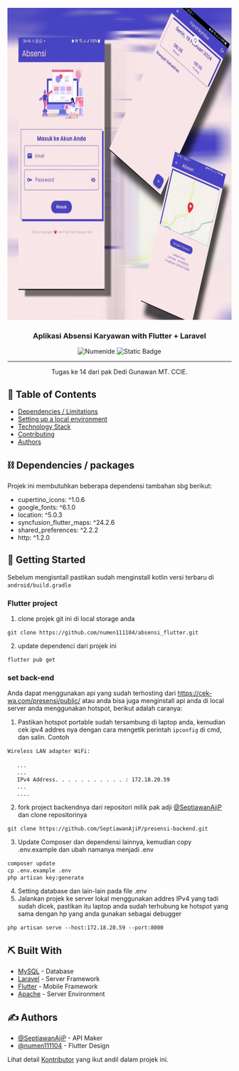  <p align="center">
  <a href="" rel="noopener">
 <img src="https://raw.githubusercontent.com/numen111104/absensi_flutter/master/preview.jpg" alt="Project logo" width='1080' height="700"></a>
</p>
<h3 align="center">Aplikasi Absensi Karyawan with Flutter + Laravel</h3>

<div align="center">

![Numenide](https://img.shields.io/badge/absensi-flutter?style=for-the-badge&logo=flutter&logoColor=B7C9F2&label=flutter&labelColor=FFF67E&color=B7C9F2)
![Static Badge](https://img.shields.io/badge/tugas-kampus?style=for-the-badge&logo=school&logoColor=416D19&label=IDN&labelColor=FFF67E&color=B7C9F2)

</div>

---

<p align="center"> Tugas ke 14 dari pak Dedi Gunawan MT. CCIE.
    <br> 
</p>

## 📝 Table of Contents

- [Dependencies / Limitations](#packages)
- [Setting up a local environment](#getting_started)
- [Technology Stack](#tech_stack)
- [Contributing](../CONTRIBUTING.md)
- [Authors](#authors)

## ⛓️ Dependencies / packages <a name = "packages"></a>

Projek ini membutuhkan beberapa dependensi tambahan sbg berikut:

- cupertino_icons: ^1.0.6
- google_fonts: ^6.1.0
- location: ^5.0.3
- syncfusion_flutter_maps: ^24.2.6
- shared_preferences: ^2.2.2
- http: ^1.2.0

## 🏁 Getting Started <a name = "getting_started"></a>

Sebelum mengisntall pastikan sudah menginstall kotlin versi terbaru di `android/build.gradle`

### Flutter project

1. clone projek git ini di local storage anda

```
git clone https://github.com/numen111104/absensi_flutter.git
```

2. update dependenci dari projek ini

```
flutter pub get
```

### set back-end

Anda dapat menggunakan api yang sudah terhosting dari https://cek-wa.com/presensi/public/
atau anda bisa juga menginstall api anda di local server anda menggunakan hotspot, berikut adalah caranya:

1. Pastikan hotspot portable sudah tersambung di laptop anda, kemudian cek ipv4 addres nya dengan cara mengetik perintah `ipconfig` di cmd, dan salin. Contoh

```
Wireless LAN adapter WiFi:

   ...
   ...
   IPv4 Address. . . . . . . . . . . : 172.18.20.59
   ...
   ....
```

2. fork project backendnya dari repositori milik pak adji [@SeptiawanAjiP](https://github.com/SeptiawanAjiP) dan clone repositorinya

```
git clone https://github.com/SeptiawanAjiP/presensi-backend.git
```

3. Update Composer dan dependensi lainnya, kemudian copy .env.example dan ubah namanya menjadi .env

```
composer update
cp .env.example .env
php artisan key:generate
```

4. Setting database dan lain-lain pada file .env
5. Jalankan projek ke server lokal menggunakan addres IPv4 yang tadi sudah dicek, pastikan itu laptop anda sudah terhubung ke hotspot yang sama dengan hp yang anda gunakan sebagai debugger

```
php artisan serve --host:172.18.20.59 --port:8000
```

## ⛏️ Built With <a name = "tech_stack"></a>

- [MySQL](https://www.mysql.com/) - Database
- [Laravel](https://laravel.com/) - Server Framework
- [Flutter](https://docs.flutter.dev/) - Mobile Framework
- [Apache](https://apache.org/) - Server Environment

## ✍️ Authors <a name = "authors"></a>

- [@SeptiawanAjiP](https://github.com/SeptiawanAjiP) - API Maker
- [@numen111104](https://github.com/numen111104) - Flutter Design

Lihat detail [Kontributor](https://github.com/SeptiawanAjiP/presensi-backend/graphs/contributors)
yang ikut andil dalam projek ini.

